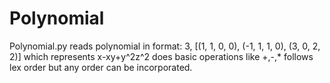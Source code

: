 # Polynomial
Polynomial.py
  reads polynomial in format: 3, [(1, 1, 0, 0), (-1, 1, 1, 0), (3, 0, 2, 2)] which represents x-xy+y^2z^2
  does basic operations like +,-,* 
  follows lex order but any order can be incorporated.
